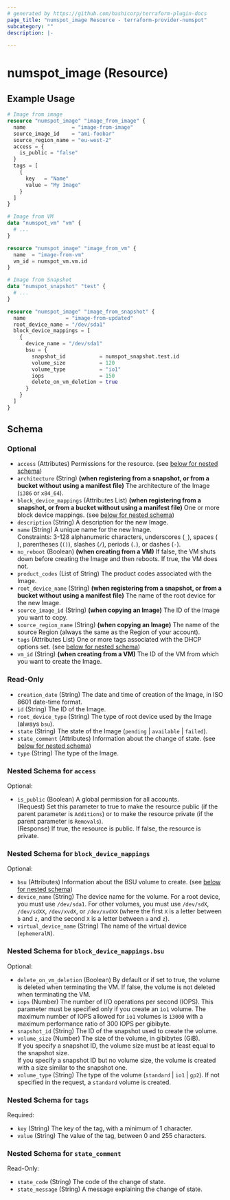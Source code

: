 ```yaml
---
# generated by https://github.com/hashicorp/terraform-plugin-docs
page_title: "numspot_image Resource - terraform-provider-numspot"
subcategory: ""
description: |-
  
---
```


# numspot_image (Resource)



## Example Usage

```terraform
# Image from image
resource "numspot_image" "image_from_image" {
  name               = "image-from-image"
  source_image_id    = "ami-foobar"
  source_region_name = "eu-west-2"
  access = {
    is_public = "false"
  }
  tags = [
    {
      key   = "Name"
      value = "My Image"
    }
  ]
}

# Image from VM
data "numspot_vm" "vm" {
  # ...
}

resource "numspot_image" "image_from_vm" {
  name  = "image-from-vm"
  vm_id = numspot_vm.vm.id
}

# Image from Snapshot 
data "numspot_snapshot" "test" {
  # ...
}

resource "numspot_image" "image_from_snapshot" {
  name             = "image-from-updated"
  root_device_name = "/dev/sda1"
  block_device_mappings = [
    {
      device_name = "/dev/sda1"
      bsu = {
        snapshot_id           = numspot_snapshot.test.id
        volume_size           = 120
        volume_type           = "io1"
        iops                  = 150
        delete_on_vm_deletion = true
      }
    }
  ]
}
```

<!-- schema generated by tfplugindocs -->
## Schema

### Optional

- `access` (Attributes) Permissions for the resource. (see [below for nested schema](#nestedatt--access))
- `architecture` (String) **(when registering from a snapshot, or from a bucket without using a manifest file)** The architecture of the Image (`i386` or `x84_64`).
- `block_device_mappings` (Attributes List) **(when registering from a snapshot, or from a bucket without using a manifest file)** One or more block device mappings. (see [below for nested schema](#nestedatt--block_device_mappings))
- `description` (String) A description for the new Image.
- `name` (String) A unique name for the new Image.<br />
Constraints: 3-128 alphanumeric characters, underscores (`_`), spaces (` `), parentheses (`()`), slashes (`/`), periods (`.`), or dashes (`-`).
- `no_reboot` (Boolean) **(when creating from a VM)** If false, the VM shuts down before creating the Image and then reboots. If true, the VM does not.
- `product_codes` (List of String) The product codes associated with the Image.
- `root_device_name` (String) **(when registering from a snapshot, or from a bucket without using a manifest file)** The name of the root device for the new Image.
- `source_image_id` (String) **(when copying an Image)** The ID of the Image you want to copy.
- `source_region_name` (String) **(when copying an Image)** The name of the source Region (always the same as the Region of your account).
- `tags` (Attributes List) One or more tags associated with the DHCP options set. (see [below for nested schema](#nestedatt--tags))
- `vm_id` (String) **(when creating from a VM)** The ID of the VM from which you want to create the Image.

### Read-Only

- `creation_date` (String) The date and time of creation of the Image, in ISO 8601 date-time format.
- `id` (String) The ID of the Image.
- `root_device_type` (String) The type of root device used by the Image (always `bsu`).
- `state` (String) The state of the Image (`pending` \| `available` \| `failed`).
- `state_comment` (Attributes) Information about the change of state. (see [below for nested schema](#nestedatt--state_comment))
- `type` (String) The type of the Image.

<a id="nestedatt--access"></a>
### Nested Schema for `access`

Optional:

- `is_public` (Boolean) A global permission for all accounts.<br />
(Request) Set this parameter to true to make the resource public (if the parent parameter is `Additions`) or to make the resource private (if the parent parameter is `Removals`).<br />
(Response) If true, the resource is public. If false, the resource is private.


<a id="nestedatt--block_device_mappings"></a>
### Nested Schema for `block_device_mappings`

Optional:

- `bsu` (Attributes) Information about the BSU volume to create. (see [below for nested schema](#nestedatt--block_device_mappings--bsu))
- `device_name` (String) The device name for the volume. For a root device, you must use `/dev/sda1`. For other volumes, you must use `/dev/sdX`, `/dev/sdXX`, `/dev/xvdX`, or `/dev/xvdXX` (where the first `X` is a letter between `b` and `z`, and the second `X` is a letter between `a` and `z`).
- `virtual_device_name` (String) The name of the virtual device (`ephemeralN`).

<a id="nestedatt--block_device_mappings--bsu"></a>
### Nested Schema for `block_device_mappings.bsu`

Optional:

- `delete_on_vm_deletion` (Boolean) By default or if set to true, the volume is deleted when terminating the VM. If false, the volume is not deleted when terminating the VM.
- `iops` (Number) The number of I/O operations per second (IOPS). This parameter must be specified only if you create an `io1` volume. The maximum number of IOPS allowed for `io1` volumes is `13000` with a maximum performance ratio of 300 IOPS per gibibyte.
- `snapshot_id` (String) The ID of the snapshot used to create the volume.
- `volume_size` (Number) The size of the volume, in gibibytes (GiB).<br />
If you specify a snapshot ID, the volume size must be at least equal to the snapshot size.<br />
If you specify a snapshot ID but no volume size, the volume is created with a size similar to the snapshot one.
- `volume_type` (String) The type of the volume (`standard` \| `io1` \| `gp2`). If not specified in the request, a `standard` volume is created.<br />



<a id="nestedatt--tags"></a>
### Nested Schema for `tags`

Required:

- `key` (String) The key of the tag, with a minimum of 1 character.
- `value` (String) The value of the tag, between 0 and 255 characters.


<a id="nestedatt--state_comment"></a>
### Nested Schema for `state_comment`

Read-Only:

- `state_code` (String) The code of the change of state.
- `state_message` (String) A message explaining the change of state.
